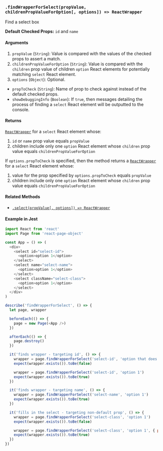 ### `.findWrapperForSelect(propValue, childrenPropValueForOption[, options]) => ReactWrapper`

Find a select box

**Default Checked Props:** `id` and `name`

#### Arguments

1. `propValue` (`String`): Value is compared with the values of the checked props to assert a match.
2. `childrenPropValueForOption` (`String`): Value is compared with the
   `children` prop value of children `option` React elements for potentially
   matching `select` React element.
3. `options` (`Object`): Optional.
  * `propToCheck` (`String`): Name of prop to check against instead of the default checked props.
  * `showDebuggingInfo` (`Boolean`): If `true`, then messages detailing the process of finding a
    `select` React element will be outputted to the console.

#### Returns

[`ReactWrapper`][react-wrapper] for a `select` React element whose:
  1. `id` or `name` prop value equals `propValue`
  2. children include only one `option` React element whose `children` prop value equals `childrenPropValueForOption`

If `options.propToCheck` is specified, then the method returns a
[`ReactWrapper`][react-wrapper] for a `select` React element whose:
  1. value for the prop specified by `options.propToCheck` equals `propValue`
  2. children include only one `option` React element whose `children` prop value equals `childrenPropValueForOption`

#### Related Methods

- [`.select(propValue[, options]) => ReactWrapper`](select.md)

[react-wrapper]: https://github.com/airbnb/enzyme/blob/master/docs/api/mount.md#reactwrapper-api

#### Example in Jest

```js
import React from 'react'
import Page from 'react-page-object'

const App = () => (
  <div>
    <select id="select-id">
      <option>option 1</option>
    </select>
    <select name="select-name">
      <option>option 1</option>
    </select>
    <select className="select-class">
      <option>option 1</option>
    </select>
  </div>
)

describe('findWrapperForSelect', () => {
  let page, wrapper

  beforeEach(() => {
    page = new Page(<App />)
  })

  afterEach(() => {
    page.destroy()
  })

  it('finds wrapper - targeting id', () => {
    wrapper = page.findWrapperForSelect('select-id', 'option that does not exist')
    expect(wrapper.exists()).toBe(false)

    wrapper = page.findWrapperForSelect('select-id', 'option 1')
    expect(wrapper.exists()).toBe(true)
  })

  it('finds wrapper - targeting name', () => {
    wrapper = page.findWrapperForSelect('select-name', 'option 1')
    expect(wrapper.exists()).toBe(true)
  })

  it('fills in the select - targeting non-default prop', () => {
    wrapper = page.findWrapperForSelect('select-class', 'option 1')
    expect(wrapper.exists()).toBe(false)

    wrapper = page.findWrapperForSelect('select-class', 'option 1', { propToCheck: 'className' })
    expect(wrapper.exists()).toBe(true)
  })
})
```
